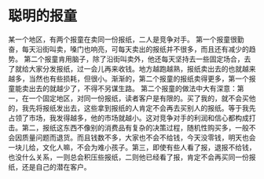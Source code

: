 # 聪明的报童
某一个地区，有两个报童在卖同一份报纸，二人是竞争对手。 
第一个报童很勤奋，每天沿街叫卖，嗓门也响亮，可每天卖出的报纸并不很多，而且还有减少的趋势。 
第二个报童肯用脑子，除了沿街叫卖外，他还每天坚持去一些固定场合，去了就给大家分发报纸，过一会儿再来收钱。地方越跑越熟，报纸卖出去的也就越来越多，当然也有些损耗，但很小。渐渐的，第二个报童的报纸卖得更多，第一个报童能卖出去的就越少了，不得不另谋生路。 
第二个报童的做法中大有深意：第一，在一个固定地区，对同一份报纸，读者客户是有限的。买了我的，就不会买他的，我先将报纸发出去，这些拿到报纸的人肯定不会再去买别人的报纸。等于我先占领了市场，我发得越多，他的市场就越小。这对竞争对手的利润和信心都构成打击。第二，报纸这东西不像别的消费品有复杂的决策过程，随机性购买多，一般不会因质量问题而退货。而且钱数不多，大家也不会不给钱，今天没零钱，明天也会一块儿给，文化人嘛，不会为难小孩子。第三，即使有些人看了报，退报不给钱，也没什么关系，一则总会积压些报纸，二则他已经看了报，肯定不会再买同一份报纸，还是自己的潜在客户。
  